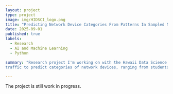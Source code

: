 ```yaml
---
layout: project
type: project
image: img/HIDSCI_logo.png
title: "Predicting Network Device Categories From Patterns In Sampled Network Traffic"
date: 2025-09-01
published: true
labels:
  - Research
  - AI and Machine Learning
  - Python

summary: "Research project I'm working on with the Hawaii Data Science Institute under the mentorship of Curt Dodds to explore whether we can train a model on sampled network
traffic to predict categories of network devices, ranging from students, faculty, to guests."

---
```

The project is still work in progress.
